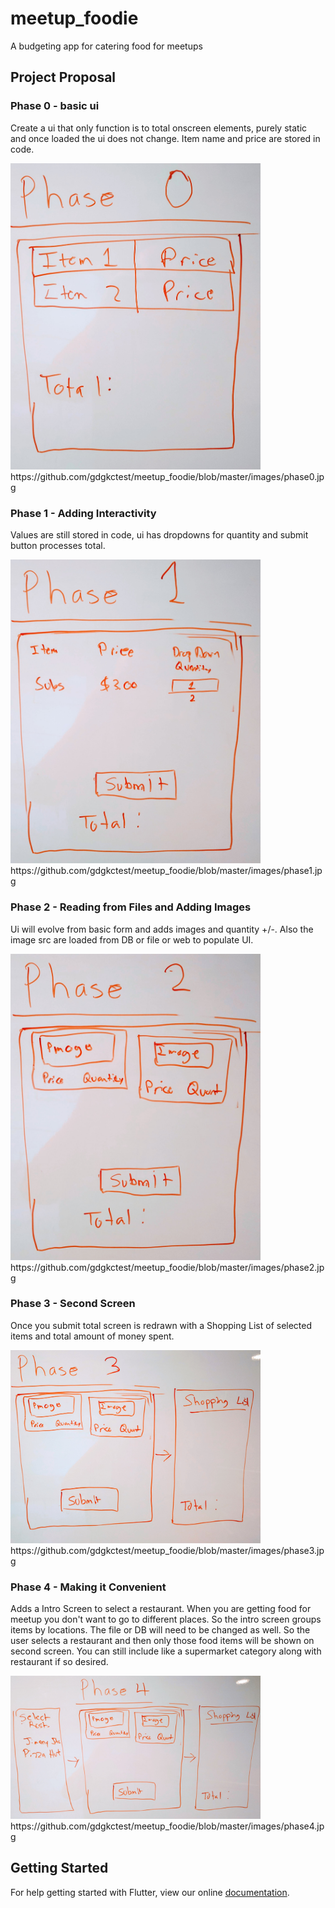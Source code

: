 # meetup_foodie

A budgeting app for catering food for meetups

## Project Proposal

### Phase 0 - basic ui
Create a ui that only function is to total onscreen elements, purely static  
and once loaded the ui does not change. Item name and price are stored in  
code.   

<img src="https://github.com/gdgkctest/meetup_foodie/blob/master/images/phase0.jpg" width="400">  
https://github.com/gdgkctest/meetup_foodie/blob/master/images/phase0.jpg  

### Phase 1 - Adding Interactivity
Values are still stored in code, ui has dropdowns for quantity and submit  
button processes total.  

<img src="https://github.com/gdgkctest/meetup_foodie/blob/master/images/phase1.jpg" width="400">  
https://github.com/gdgkctest/meetup_foodie/blob/master/images/phase1.jpg 

### Phase 2 - Reading from Files and Adding Images
Ui will evolve from basic form and adds images and quantity +/-. Also the image
src are loaded from DB or file or web to populate UI.  

<img src="https://github.com/gdgkctest/meetup_foodie/blob/master/images/phase2.jpg" width="400">  
https://github.com/gdgkctest/meetup_foodie/blob/master/images/phase2.jpg    

### Phase 3 -  Second Screen
Once you submit total screen is redrawn with a Shopping List of selected  
items and total amount of money spent.   

<img src="https://github.com/gdgkctest/meetup_foodie/blob/master/images/phase3.jpg" width="400">  
https://github.com/gdgkctest/meetup_foodie/blob/master/images/phase3.jpg  

### Phase 4 - Making it Convenient
Adds a Intro Screen to select a restaurant. When you are getting food for  
meetup you don't want to go to different places. So the intro screen groups  
items by locations. The file or DB will need to be changed as well. So the  
user selects a restaurant and then only those food items will be shown on  
second screen. You can still include like a supermarket category along with  
restaurant if so desired.  

<img src="https://github.com/gdgkctest/meetup_foodie/blob/master/images/phase4.jpg" width="400">  
https://github.com/gdgkctest/meetup_foodie/blob/master/images/phase4.jpg  



## Getting Started

For help getting started with Flutter, view our online
[documentation](https://flutter.io/).
